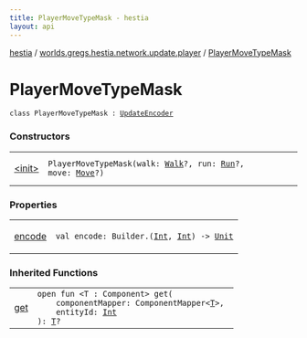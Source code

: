 ```yaml
---
title: PlayerMoveTypeMask - hestia
layout: api
---
```


<div class='api-docs-breadcrumbs'><a href="../../index.html">hestia</a> / <a href="../index.html">worlds.gregs.hestia.network.update.player</a> / <a href="./index.html">PlayerMoveTypeMask</a></div>

# PlayerMoveTypeMask

<div class="signature"><code><span class="keyword">class </span><span class="identifier">PlayerMoveTypeMask</span>&nbsp;<span class="symbol">:</span>&nbsp;<a href="../../worlds.gregs.hestia.game.update/-update-encoder/index.html"><span class="identifier">UpdateEncoder</span></a></code></div>

### Constructors

<table class="api-docs-table">
<tbody>
<tr>
<td markdown="1">

<a href="-init-.html">&lt;init&gt;</a>


</td>
<td markdown="1">
<div class="signature"><code><span class="identifier">PlayerMoveTypeMask</span><span class="symbol">(</span><span class="parameterName" id="worlds.gregs.hestia.network.update.player.PlayerMoveTypeMask$<init>(worlds.gregs.hestia.game.api.movement.Walk, worlds.gregs.hestia.game.api.movement.Run, worlds.gregs.hestia.game.api.movement.Move)/walk">walk</span><span class="symbol">:</span>&nbsp;<a href="../../worlds.gregs.hestia.game.api.movement/-walk/index.html"><span class="identifier">Walk</span></a><span class="symbol">?</span><span class="symbol">, </span><span class="parameterName" id="worlds.gregs.hestia.network.update.player.PlayerMoveTypeMask$<init>(worlds.gregs.hestia.game.api.movement.Walk, worlds.gregs.hestia.game.api.movement.Run, worlds.gregs.hestia.game.api.movement.Move)/run">run</span><span class="symbol">:</span>&nbsp;<a href="../../worlds.gregs.hestia.game.api.movement/-run/index.html"><span class="identifier">Run</span></a><span class="symbol">?</span><span class="symbol">, </span><span class="parameterName" id="worlds.gregs.hestia.network.update.player.PlayerMoveTypeMask$<init>(worlds.gregs.hestia.game.api.movement.Walk, worlds.gregs.hestia.game.api.movement.Run, worlds.gregs.hestia.game.api.movement.Move)/move">move</span><span class="symbol">:</span>&nbsp;<a href="../../worlds.gregs.hestia.game.api.movement/-move/index.html"><span class="identifier">Move</span></a><span class="symbol">?</span><span class="symbol">)</span></code></div>

</td>
</tr>
</tbody>
</table>

### Properties

<table class="api-docs-table">
<tbody>
<tr>
<td markdown="1">

<a href="encode.html">encode</a>


</td>
<td markdown="1">
<div class="signature"><code><span class="keyword">val </span><span class="identifier">encode</span><span class="symbol">: </span><span class="identifier">Builder</span><span class="symbol">.</span><span class="symbol">(</span><a href="https://kotlinlang.org/api/latest/jvm/stdlib/kotlin/-int/index.html"><span class="identifier">Int</span></a><span class="symbol">,</span>&nbsp;<a href="https://kotlinlang.org/api/latest/jvm/stdlib/kotlin/-int/index.html"><span class="identifier">Int</span></a><span class="symbol">)</span>&nbsp;<span class="symbol">-&gt;</span>&nbsp;<a href="https://kotlinlang.org/api/latest/jvm/stdlib/kotlin/-unit/index.html"><span class="identifier">Unit</span></a></code></div>

</td>
</tr>
</tbody>
</table>

### Inherited Functions

<table class="api-docs-table">
<tbody>
<tr>
<td markdown="1">

<a href="../../worlds.gregs.hestia.game.update/-update-encoder/get.html">get</a>


</td>
<td markdown="1">
<div class="signature"><code><span class="keyword">open</span> <span class="keyword">fun </span><span class="symbol">&lt;</span><span class="identifier">T</span>&nbsp;<span class="symbol">:</span>&nbsp;<span class="identifier">Component</span><span class="symbol">&gt;</span> <span class="identifier">get</span><span class="symbol">(</span><br/>&nbsp;&nbsp;&nbsp;&nbsp;<span class="parameterName" id="worlds.gregs.hestia.game.update.UpdateEncoder$get(com.artemis.ComponentMapper((worlds.gregs.hestia.game.update.UpdateEncoder.get.T)), kotlin.Int)/componentMapper">componentMapper</span><span class="symbol">:</span>&nbsp;<span class="identifier">ComponentMapper</span><span class="symbol">&lt;</span><a href="../../worlds.gregs.hestia.game.update/-update-encoder/get.html#T"><span class="identifier">T</span></a><span class="symbol">&gt;</span><span class="symbol">, </span><br/>&nbsp;&nbsp;&nbsp;&nbsp;<span class="parameterName" id="worlds.gregs.hestia.game.update.UpdateEncoder$get(com.artemis.ComponentMapper((worlds.gregs.hestia.game.update.UpdateEncoder.get.T)), kotlin.Int)/entityId">entityId</span><span class="symbol">:</span>&nbsp;<a href="https://kotlinlang.org/api/latest/jvm/stdlib/kotlin/-int/index.html"><span class="identifier">Int</span></a><br/><span class="symbol">)</span><span class="symbol">: </span><a href="../../worlds.gregs.hestia.game.update/-update-encoder/get.html#T"><span class="identifier">T</span></a><span class="symbol">?</span></code></div>

</td>
</tr>
</tbody>
</table>
